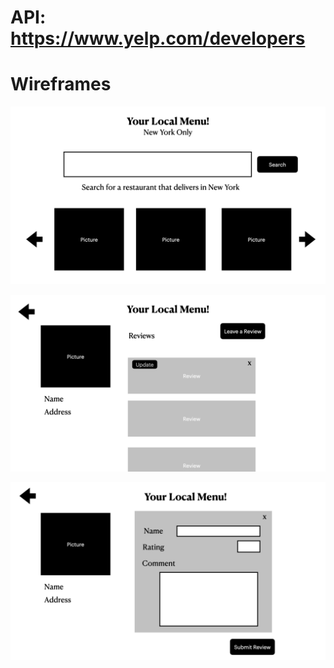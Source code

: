 # API: https://www.yelp.com/developers


# Wireframes

![alt text](https://github.com/WaltRCodes/Your-Local-Menu/blob/thandi/src/assets/New%20York%20-%20Your%20Local%20Menu%20Wireframe/New%20York%20-%20Your%20Local%20Menu%20Wireframe.001.jpeg "Landing Page")

![alt text](https://github.com/WaltRCodes/Your-Local-Menu/blob/thandi/src/assets/New%20York%20-%20Your%20Local%20Menu%20Wireframe/New%20York%20-%20Your%20Local%20Menu%20Wireframe.002.jpeg "Leave Review Pagee")

![alt text](https://github.com/WaltRCodes/Your-Local-Menu/blob/thandi/src/assets/New%20York%20-%20Your%20Local%20Menu%20Wireframe/New%20York%20-%20Your%20Local%20Menu%20Wireframe.003.jpeg "Submit Review Page")




























